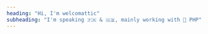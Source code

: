 ```yaml
---
heading: "Hi, I'm welcomattic"
subheading: "I'm speaking 🇫🇷 & 🇬🇧, mainly working with 🐘 PHP"
---
```

